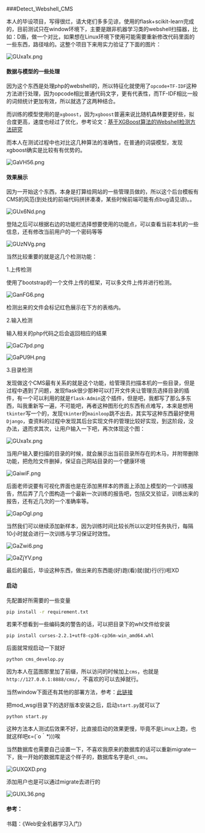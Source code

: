 ###Detect_Webshell_CMS

本人的毕设项目，写得很烂，请大佬们多多见谅，使用的flask+scikit-learn完成的，目前测试只在window环境下，主要是跟非机器学习类的webshell扫描器，比如：D盾，做一个对比，如果想在Linux环境下使用可能需要重新修改代码里面的一些东西，路径啥的。这整个项目下来用实力验证了下面的图片：

![GUxa1x.png](https://s1.ax1x.com/2020/04/03/GUxa1x.png)

#### 数据与模型的一些处理

因为这个东西是处理php的webshell的，所以特征化就使用了`opcode+TF-IDF`这种方法进行处理，因为opcode相比普通代码文字，更有代表性，而TF-IDF相比一般的词频统计更加有效，所以就选了这两种结合。

而训练的模型使用的是`xgboost`，因为`xgboost`普遍来说比随机森林要更好些，拟合度更高，速度也经过了优化，参考论文：[基于XGBoost算法的Webshell检测方法研究](http://kns.cnki.net/kcms/detail/detail.aspx?DBCode=CJFQ&FileName=JSJA2018S1082&DBName=CJFDLAST2018&v=MzI3NTdMM0pMejdCYjdHNEg5bXZybzlOWm9RSUJYMU55aEJtNms0SVRBbVhyaGN5RnJDVVI3cWZZK1pzRnk3blU=)

而本人在测试过程中也对比这几种算法的准确性，在普通的词袋模型，发现xgboost确实是比较有有优势的。

![GaVH56.png](https://s1.ax1x.com/2020/04/03/GaVH56.png)



#### 效果展示

因为一开始这个东西，本身是打算给网站的一些管理员做的，所以这个后台模板有CMS的风范(到处找的前端代码拼拼凑凑，某些时候前端可能有点bug请见谅)。。

![GUx6Nd.png](https://s1.ax1x.com/2020/04/03/GUx6Nd.png)

登陆之后可以根据右边的功能栏选择想要使用的功能点，可以查看当前本机的一些信息，还有修改当前用户的一个密码等等

![GUzNVg.png](https://s1.ax1x.com/2020/04/03/GUzNVg.png)

当然比较重要的就是这几个检测功能：

1.上传检测

使用了bootstrap的一个文件上传的框架，可以多文件上传并进行检测。

![GanFG6.png](https://s1.ax1x.com/2020/04/03/GanFG6.png)

检测出来的文件会标记红色展示在下方的表格内。

2.输入检测

输入相关的php代码之后会返回相应的结果

![GaC7pd.png](https://s1.ax1x.com/2020/04/03/GaC7pd.png)

![GaPU9H.png](https://s1.ax1x.com/2020/04/03/GaPU9H.png)

3.目录检测

发现做这个CMS最有关系的就是这个功能，给管理员扫描本机的一些目录，但是过程中遇到了问题，发现flask很少那种可以打开文件夹让管理员选择目录的插件，有一个可以利用的就是`flask-Admin`这个插件，但是吧，我都写了那么多东西，叫我重新写一遍，不可能吧，再者这种图形化的东西有点难写，本来是想用`tkinter`写一个的，发现`tkinter`的`mainloop`跳不出去，其实写这种东西最好使用`Django`，查资料的过程中发现其后台实现文件的管理比较好实现，到这阶段，没办法，退而求其次，让用户输入一下吧，再次体现这个图：

![GUxa1x.png](https://s1.ax1x.com/2020/04/03/GUxa1x.png)

当用户输入要扫描的目录的时候，就会展示出当前目录所存在的木马，并附带删除功能，把危险文件删掉，保证自己网站目录的一个健康环境

![GaiwiF.png](https://s1.ax1x.com/2020/04/03/GaiwiF.png)

后面老师说要有可视化界面也是在添加黑样本的界面上添加上模型的一个训练报告，然后弄了几个图构造一个最新一次训练的报告吧，包括交叉验证，训练出来的报告，还有近几次的一个准确率等。

![GapOgI.png](https://s1.ax1x.com/2020/04/03/GapOgI.png)

当然我们可以继续添加新样本，因为训练时间比较长所以以定时任务执行，每隔10小时就会进行一次训练与学习保证时效性。

![GaZwi6.png](https://s1.ax1x.com/2020/04/03/GaZwi6.png)

![GaZjYV.png](https://s1.ax1x.com/2020/04/03/GaZjYV.png)

最后的最后，毕设这种东西，做出来的东西能(好)跑(看)就(就)行(行)啦XD



#### 启动

先配置好所需要的一些变量

```bash
pip install -r requirement.txt
```

若果不想看到一些编码类的警告的话，可以把目录下的whl文件给安装

```
pip install curses-2.2.1+utf8-cp36-cp36m-win_amd64.whl
```

后面就常规启动一下就好

```
python cms_develop.py
```

因为本人在蓝图那里加了前缀，所以访问的时候加上`cms`，也就是`http://127.0.0.1:8888/cms/`，不喜欢的可以去掉就行。

当然window下面还有其他的部署方法，参考：[此链接](https://blog.csdn.net/u010501845/article/details/80878553)

把mod_wsgi目录下的选好版本安装之后，启动`start.py`就可以了

```
python start.py
```

这种方法本人测试后效果不好，比直接启动的效果更慢，毕竟不是Linux上跑，也就这样吧ε=(´ο｀*)))唉

当然数据库也需要自己设置一下，不喜欢我原来的数据库的话可以重新migrate一下，我一开始的数据库是这个样子的，数据库名字是`dl_cms`。

![GUXQXD.png](https://s1.ax1x.com/2020/04/03/GUXQXD.png)

添加用户也是可以通过migrate去进行的

![GUXL36.png](https://s1.ax1x.com/2020/04/03/GUXL36.png)

#### 参考：

书籍：《Web安全机器学习入门》


